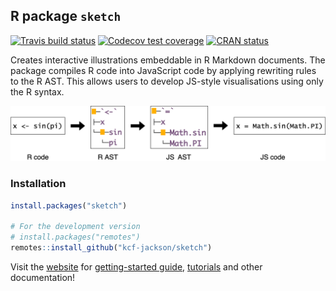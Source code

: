 
## R package `sketch`

<!-- badges: start -->

[![Travis build
status](https://travis-ci.org/kcf-jackson/sketch.svg?branch=master)](https://travis-ci.org/kcf-jackson/sketch)
[![Codecov test
coverage](https://codecov.io/gh/kcf-jackson/sketch/branch/master/graph/badge.svg)](https://codecov.io/gh/kcf-jackson/sketch?branch=master)
[![CRAN
status](https://www.r-pkg.org/badges/version/sketch)](https://CRAN.R-project.org/package=sketch)
<!-- badges: end -->

Creates interactive illustrations embeddable in R Markdown documents.
The package compiles R code into JavaScript code by applying rewriting
rules to the R AST. This allows users to develop JS-style visualisations
using only the R syntax.

![](./man/figures/ast_transform.png)

### Installation

``` r
install.packages("sketch")

# For the development version
# install.packages("remotes")
remotes::install_github("kcf-jackson/sketch")
```

Visit the [website](https://kcf-jackson.github.io/sketch-website/) for
[getting-started
guide](https://kcf-jackson.github.io/sketch-website/docs/),
[tutorials](https://kcf-jackson.github.io/sketch-website/tutorial/) and
other documentation\!
